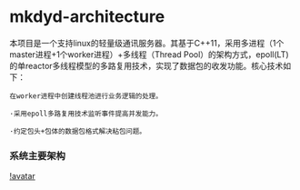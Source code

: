 # mkdyd-architecture
本项目是一个支持linux的轻量级通讯服务器。其基于C++11，采用多进程（1个master进程+1个worker进程）+多线程（Thread Pool）的架构方式，epoll(LT)的单reactor多线程模型的多路复用技术，实现了数据包的收发功能。核心技术如下：

```
在worker进程中创建线程池进行业务逻辑的处理。

·采用epoll多路复用技术监听事件提高并发能力。

·约定包头+包体的数据包格式解决粘包问题。
```

### 系统主要架构 
[!avatar](/img/mkdyd.png)
